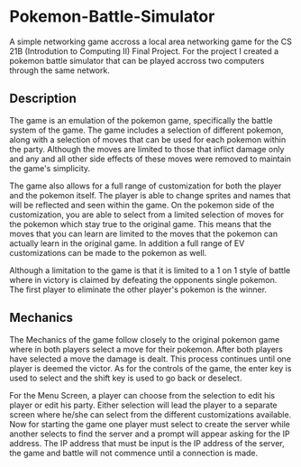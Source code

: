 # Pokemon-Battle-Simulator

  A simple networking game accross a local area networking game for the CS 21B (Introdution to Computing II) Final Project. For the project I created a pokemon battle simulator that can be played accross two computers through the same network.


## Description

  The game is an emulation of the pokemon game, specifically the battle system of the game. The game includes a selection of different pokemon, along with a selection of moves that can be used for each pokemon within the party. Although the moves are limited to those that inflict damage only and any and all other side effects of these moves were removed to maintain the game's simplicity. 

  The game also allows for a full range of customization for both the player and the pokemon itself. The player is able to change sprites and names that will be reflected and seen within the game. On the pokemon side of the customization, you are able to select from a limited selection of moves for the pokemon which stay true to the original game. This means that the moves that you can learn are limited to the moves that the pokemon can actually learn in the original game. In addition a full range of EV customizations can be made to the pokemon as well.

Although a limitation to the game is that it is limited to a 1 on 1 style of battle where in victory is claimed by defeating the opponents single pokemon. The first player to eliminate the other player's pokemon is the winner. 

## Mechanics

  The Mechanics of the game follow closely to the original pokemon game where in both players select a move for their pokemon. After both players have selected a move the damage is dealt. This process continues until one player is deemed the victor. As for the controls of the game, the enter key is used to select and the shift key is used to go back or deselect.

  For the Menu Screen, a player can choose from the selection to edit his player or edit his party. Either selection will lead the player to a separate screen where he/she can select from the different customizations available. Now for starting the game one player must select to create the server while another selects to find the server and a prompt will appear asking for the IP address. The IP address that must be input is the IP address of the server, the game and battle will not commence until a connection is made.
